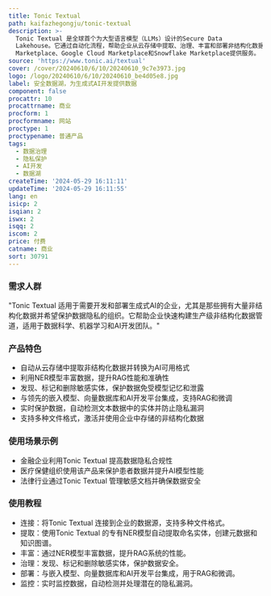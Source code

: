 ```yaml
---
title: Tonic Textual
path: kaifazhegongju/tonic-textual
description: >-
  Tonic Textual 是全球首个为大型语言模型（LLMs）设计的Secure Data
  Lakehouse。它通过自动化流程，帮助企业从云存储中提取、治理、丰富和部署非结构化数据，以支持生成式AI的发展。该产品强调数据隐私保护，利用其专有的命名实体识别（NER）模型自动检测和去标识化敏感信息，同时通过数据合成保持数据的语义真实性。它支持多种数据格式，并通过AWS
  Marketplace、Google Cloud Marketplace和Snowflake Marketplace提供服务。
source: 'https://www.tonic.ai/textual'
cover: /cover/20240610/6/10/20240610_9c7e3973.jpg
logo: /logo/20240610/6/10/20240610_be4d05e8.jpg
label: 安全数据湖，为生成式AI开发提供数据
component: false
procattr: 10
procattrname: 商业
procform: 1
procformname: 网站
proctype: 1
proctypename: 普通产品
tags:
  - 数据治理
  - 隐私保护
  - AI开发
  - 数据湖
createTime: '2024-05-29 16:11:11'
updateTime: '2024-05-29 16:11:55'
lang: en
isicp: 2
isqian: 2
iswx: 2
isqq: 2
iscom: 2
price: 付费
catname: 商业
sort: 30791
---
```




### 需求人群
"Tonic Textual 适用于需要开发和部署生成式AI的企业，尤其是那些拥有大量非结构化数据并希望保护数据隐私的组织。它帮助企业快速构建生产级非结构化数据管道，适用于数据科学、机器学习和AI开发团队。"

### 产品特色
* 自动从云存储中提取非结构化数据并转换为AI可用格式
* 利用NER模型丰富数据，提升RAG性能和准确性
* 发现、标记和删除敏感实体，保护数据免受模型记忆和泄露
* 与领先的嵌入模型、向量数据库和AI开发平台集成，支持RAG和微调
* 实时保护数据，自动检测文本数据中的实体并防止隐私漏洞
* 支持多种文件格式，激活并使用企业中存储的非结构化数据

### 使用场景示例
* 金融企业利用Tonic Textual 提高数据隐私合规性
* 医疗保健组织使用该产品来保护患者数据并提升AI模型性能
* 法律行业通过Tonic Textual 管理敏感文档并确保数据安全

### 使用教程
* 连接：将Tonic Textual 连接到企业的数据源，支持多种文件格式。
* 提取：使用Tonic Textual 的专有NER模型自动提取命名实体，创建元数据和知识图谱。
* 丰富：通过NER模型丰富数据，提升RAG系统的性能。
* 治理：发现、标记和删除敏感实体，保护数据安全。
* 部署：与嵌入模型、向量数据库和AI开发平台集成，用于RAG和微调。
* 监控：实时监控数据，自动检测并处理潜在的隐私漏洞。

  
